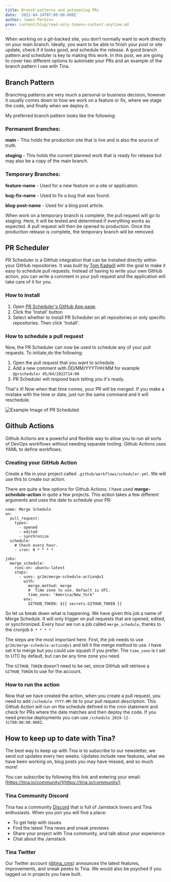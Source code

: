 ```yaml
---
title: Branch patterns and automating PRs
date: '2022-04-14T07:00:00.000Z'
author: James Perkins
prev: content/blog/read-only-tokens-content-anytime.md
---
```


When working on a git-backed site, you don’t normally want to work directly on your main branch. Ideally, you want to be able to finish your post or site update, check if it looks good, and schedule the release. A good branch pattern and scheduler is key to making this work. In this post, we are going to cover two different options to automate your PRs and an example of the branch pattern I use with Tina.

## Branch Pattern

Branching patterns are very much a personal or business decision, however it usually comes down to how we work on a feature or fix, where we stage the code, and finally when we deploy it. 

My preferred branch pattern looks like the following:

### Permanent Branches:

**main** - This holds the production site that is live and is also the source of truth.

**staging** - This holds the current planned work that is ready for release but may also be a copy of the main branch.

### Temporary Branches:

**feature-name** - Used for a new feature on a site or application.

**bug-fix-name** - Used to fix a bug that was found.

**blog-post-name** - Used for a blog post article. 

When work on a temporary branch is complete, the pull request will go to staging. Here, it will be tested and determined if everything works as expected. A pull request will then be opened to production. Once the production release is complete, the temporary branch will be removed.

## PR Scheduler

PR Scheduler is a GitHub integration that can be installed directly within your GitHub repositories. It was built by [Tom Kadwill](https://tomkadwill.com/) with the goal to make it easy to schedule pull requests. Instead of having to write your own GitHub action, you can write a comment in your pull request and the application will take care of it for you.

### How to install

1. Open [PR Scheduler's GitHub App page](https://github.com/apps/pr-scheduler).
2. Click the 'Install' button
3. Select whether to install PR Scheduler on all repositories or only specific repositories. Then click 'Install'.

### How to schedule a pull request

Now, the PR Scheduler can now be used to schedule any of your pull requests. To initiate,do the following:

1. Open the pull request that you want to schedule.
2. Add a new comment with DD/MM/YYYTHH:MM for example `@prscheduler 05/04/2022T14:00`
3. PR Scheduler will respond back telling you it's ready.


That's it! Now when that time comes, your PR will be merged. If you make a mistake with the time or date, just run the same command and it will reschedule.

![Example Image of PR Scheduled](https://res.cloudinary.com/forestry-demo/image/upload/v1649865121/blog-media/branch-automate-pr/Screen_Shot_2022-04-12_at_7.34.54_AM.png)

## Github Actions

Github Actions are a powerful and flexible way to allow you to run all sorts of DevOps workflows without needing separate tooling. Github Actions uses YAML to define workflows.

### Creating your GitHub Action

Create a file in your project called `.github/workflows/scheduler.yml`. We will use this to create our action.

There are quite a few options for Github Actions. I have used **merge-schedule-action**  in quite a few projects. This action takes a few different arguments and uses the date to schedule your PR:

```
name: Merge Schedule
on:
  pull_request:
    types:
      - opened
      - edited
      - synchronize
  schedule:
    # Check every hour.
    - cron: 0 * * * *

jobs:
  merge_schedule:
    runs-on: ubuntu-latest
    steps:
      - uses: gr2m/merge-schedule-action@v1
        with:
          merge_method: merge
          #  Time zone to use. Default is UTC.
          time_zone: "America/New_York"
        env:
          GITHUB_TOKEN: ${{ secrets.GITHUB_TOKEN }}
```

So let us break down what is happening. We have given this job a name of Merge Schedule. It will only trigger on pull requests that are opened, edited, or synchronized. Every hour we run a job called `merge_schedule`, thanks to the cronjob `0 * * * *` 

The steps are the most important here. First, the job needs to use `gr2m/merge-schedule-action@v1` and tell it the merge method to use. I have set it to merge but you could use squash if you prefer. The `time_zone` is t set to UTC by default, but can be any time zone you need.

The `GITHUB_TOKEN` doesn’t need to be set, since GitHub will retrieve a `GITHUB_TOKEN` to use for the account. 

### How to run the action

Now that we have created the action, when you create a pull request, you need to add `/schedule YYYY-MM-DD` to your pull request description. This Github Action will run on the schedule defined in the cron statement and check for PRs where the date matches and then deploy the code. If you need precise deployments you can use `/schedule 2019-12-31T00:00:00.000Z.`

## How to keep up to date with Tina?

The best way to keep up with Tina is to subscribe to our newsletter, we send out updates every two weeks. Updates include new features, what we have been working on, blog posts you may have missed, and so much more!

You can subscribe by following this link and entering your email: [https://tina.io/community/](https://tina.io/community/)

### Tina Community Discord

Tina has a community [Discord](https://discord.com/invite/zumN63Ybpf) that is full of Jamstack lovers and Tina enthusiasts. When you join you will find a place:

*   To get help with issues
*   Find the latest Tina news and sneak previews
*   Share your project with Tina community, and talk about your experience
*   Chat about the Jamstack

### Tina Twitter

Our Twitter account ([@tina\_cms](https://twitter.com/tina\_cms)) announces the latest features, improvements, and sneak peeks to Tina. We would also be psyched if you tagged us in projects you have built.
